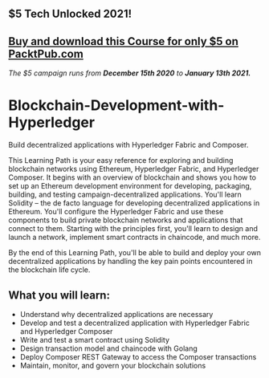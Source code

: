 ## $5 Tech Unlocked 2021!
[Buy and download this Course for only $5 on PacktPub.com](https://www.packtpub.com/product/blockchain-development-with-hyperledger/9781838649982)
-----
*The $5 campaign         runs from __December 15th 2020__ to __January 13th 2021.__*

# Blockchain-Development-with-Hyperledger
Build decentralized applications with Hyperledger Fabric and Composer.

This Learning Path is your easy reference for exploring and building blockchain networks using Ethereum, Hyperledger Fabric, and Hyperledger Composer.  It begins with an overview of blockchain and shows you how to set up an Ethereum development environment for developing, packaging, building, and testing campaign-decentralized applications. You'll learn Solidity – the de facto language for developing decentralized applications in Ethereum. You'll configure the Hyperledger Fabric and use these components to build private blockchain networks and applications that connect to them. Starting with the principles first, you'll learn to design and launch a network, implement smart contracts in chaincode, and much more.

By the end of this Learning Path, you'll be able to build and deploy your own decentralized applications by handling the key pain points encountered in the blockchain life cycle.


## What you will learn:
* Understand why decentralized applications are necessary
* Develop and test a decentralized application with Hyperledger Fabric and Hyperledger Composer
* Write and test a smart contract using Solidity
* Design transaction model and chaincode with Golang
* Deploy Composer REST Gateway to access the Composer transactions
* Maintain, monitor, and govern your blockchain solutions

